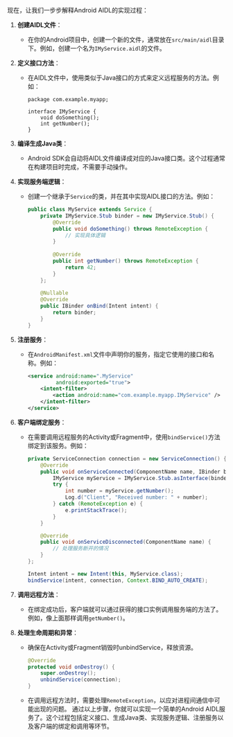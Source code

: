 现在，让我们一步步解释Android AIDL的实现过程：

1. **创建AIDL文件**：
    - 在你的Android项目中，创建一个新的文件，通常放在`src/main/aidl`目录下。例如，创建一个名为`IMyService.aidl`的文件。
2. **定义接口方法**：
    - 在AIDL文件中，使用类似于Java接口的方式来定义远程服务的方法。例如：  
        ```aidl
        package com.example.myapp;
        
        interface IMyService {
            void doSomething();
            int getNumber();
        }
        ```
3. **编译生成Java类**： 
    - Android SDK会自动将AIDL文件编译成对应的Java接口类。这个过程通常在构建项目时完成，不需要手动操作。
4. **实现服务端逻辑**： 
    - 创建一个继承于`Service`的类，并在其中实现AIDL接口的方法。例如：  
        ```java
        public class MyService extends Service {
            private IMyService.Stub binder = new IMyService.Stub() {
                @Override
                public void doSomething() throws RemoteException {
                    // 实现具体逻辑
                }
                
                @Override
                public int getNumber() throws RemoteException {
                    return 42;
                }
            };
            
            @Nullable
            @Override
            public IBinder onBind(Intent intent) {
                return binder;
            }
        }
        ```
        
5. **注册服务**： 
    - 在`AndroidManifest.xml`文件中声明你的服务，指定它使用的接口和名称。例如：  
        ```xml
        <service android:name=".MyService"
                 android:exported="true">
            <intent-filter>
                <action android:name="com.example.myapp.IMyService" />
            </intent-filter>
        </service>
        ```
        
6. **客户端绑定服务**： 
    - 在需要调用远程服务的Activity或Fragment中，使用`bindService()`方法绑定到该服务。例如： 
        ```java
        private ServiceConnection connection = new ServiceConnection() {
            @Override
            public void onServiceConnected(ComponentName name, IBinder binder) {
                IMyService myService = IMyService.Stub.asInterface(binder);
                try {
                    int number = myService.getNumber();
                    Log.d("Client", "Received number: " + number);
                } catch (RemoteException e) {
                    e.printStackTrace();
                }
            }
        
            @Override
            public void onServiceDisconnected(ComponentName name) {
                // 处理服务断开的情况
            }
        };
        
        Intent intent = new Intent(this, MyService.class);
        bindService(intent, connection, Context.BIND_AUTO_CREATE);
        ```
7. **调用远程方法**：
    - 在绑定成功后，客户端就可以通过获得的接口实例调用服务端的方法了。例如，像上面那样调用`getNumber()`。
8. **处理生命周期和异常**：
    - 确保在Activity或Fragment销毁时unbindService，释放资源。 
        ```java
        @Override
        protected void onDestroy() {
            super.onDestroy();
            unbindService(connection);
        }
        ```
    - 在调用远程方法时，需要处理`RemoteException`，以应对进程间通信中可能出现的问题。
通过以上步骤，你就可以实现一个简单的Android AIDL服务了。这个过程包括定义接口、生成Java类、实现服务逻辑、注册服务以及客户端的绑定和调用等环节。

